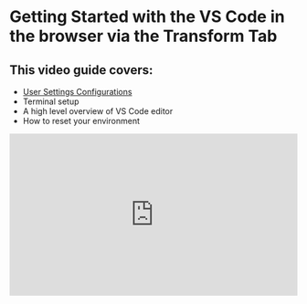 # Getting Started with the VS Code in the browser via the Transform Tab

## This video guide covers:

- [User Settings Configurations](how-tos/vscode/initial.md)
- Terminal setup
- A high level overview of VS Code editor
- How to reset your environment

<div style="position: relative; padding-bottom: 56.25%; height: 0;"><iframe src="https://www.loom.com/embed/1bb974c0650347549db8a02bf64269ff?sid=ae70920f-abc8-4e5d-977a-909d2a63daac" frameborder="0" webkitallowfullscreen mozallowfullscreen allowfullscreen style="position: absolute; top: 0; left: 0; width: 100%; height: 100%;"></iframe></div>